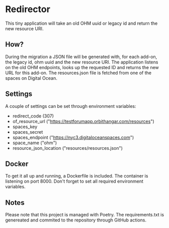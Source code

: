 # Redirector

This tiny application will take an old OHM uuid or legacy id and return the new resource URI.

## How?

During the migration a JSON file will be generated with, for each add-on, the legacy id, ohm uuid and the new resource
URI.
The application listens on the old OHM endpoints, looks up the requested ID and returns the new URL for this add-on.
The resources.json file is fetched from one of the spaces on Digital Ocean.

## Settings

A couple of settings can be set through environment variables:

* redirect_code (307)
* of_resource_url ("https://testforumapp.orbithangar.com/resources")
* spaces_key
* spaces_secret
* spaces_endpoint ("https://nyc3.digitaloceanspaces.com")
* space_name ("ohm")
* resource_json_location ("resources/resources.json")

## Docker

To get it all up and running, a Dockerfile is included. The container is listening on port 8000.
Don't forget to set all required environment variables.

## Notes

Please note that this project is managed with Poetry.
The requirements.txt is genereated and commited to the repository through GitHub actions.